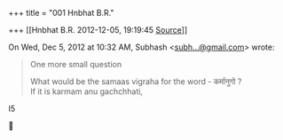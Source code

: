 +++
title = "001 Hnbhat B.R."

+++
[[Hnbhat B.R.	2012-12-05, 19:19:45 [Source](https://groups.google.com/g/samskrita/c/s8eRTp__Yqo)]]



On Wed, Dec 5, 2012 at 10:32 AM, Subhash \<[subh...@gmail.com]()\> wrote:  

>   
> One more small question  
>   
> What would be the samaas vigraha for the word - कर्मानुगो ?  
> If it is karmam anu gachchhati,

  

I5



